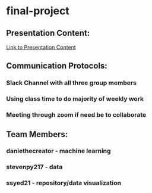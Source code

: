 # final-project

## Presentation Content:
[Link to Presentation Content](https://github.com/ssyed21/final-project/blob/main/UCB_Bootcamp_Final.pptx)

## Communication Protocols:
### Slack Channel with all three group members
### Using class time to do majority of weekly work
### Meeting through zoom if need be to collaborate

## Team Members:
### daniethecreator - machine learning
### stevenpy217 - data
### ssyed21 - repository/data visualization

